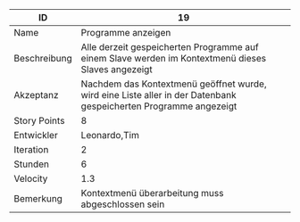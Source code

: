 | ID         |19|
|------------|-|
|Name        |Programme anzeigen|
|Beschreibung|Alle derzeit gespeicherten Programme auf einem Slave werden im Kontextmenü dieses Slaves angezeigt| 
|Akzeptanz   |Nachdem das Kontextmenü geöffnet wurde, wird eine Liste aller in der Datenbank gespeicherten Programme angezeigt|
|Story Points|8|
|Entwickler  |Leonardo,Tim|
|Iteration   |2|
|Stunden     |6|
|Velocity    |1.3|
|Bemerkung   |Kontextmenü überarbeitung muss abgeschlossen sein|
